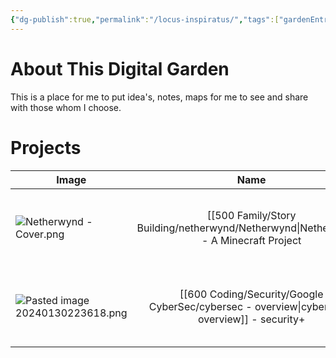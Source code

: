 ```yaml
---
{"dg-publish":true,"permalink":"/locus-inspiratus/","tags":["gardenEntry"]}
---
```


# About This Digital Garden
This is a place for me to put idea's, notes, maps for me to see and share with those whom I choose. 


# Projects
| Image                                |                 Name                 | Description |
| ------------------------------------ |:------------------------------------:| ----------- |
| ![Netherwynd - Cover.png](/img/user/104%20Attachments/Netherwynd%20-%20Cover.png)          | [[500 Family/Story Building/netherwynd/Netherwynd\|Netherwynd]] - A Minecraft Project | Backstory to a world in the Minecraft universe.<br><br>[[500 Family/Story Building/netherwynd/Netherwynd\|Click Here]]            |
| ![Pasted image 20240130223618.png](/img/user/104%20Attachments/Pasted%20image%2020240130223618.png) |            [[600 Coding/Security/Google CyberSec/cybersec - overview\|cybersec - overview]] - security+            | Notes on cybersecurity going through the Google Cert program<br><br>[[600 Coding/Security/Google CyberSec/cybersec - overview\|Click Here]]            |


